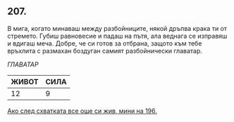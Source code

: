 ## 207.

В мига, когато минаваш между разбойниците, някой дръпва крака ти
от стремето. Губиш равновесие и падаш на пътя, ала веднага се
изправяш и вдигаш меча. Добре, че си готов за отбрана, защото към
тебе връхлита с размахан боздуган самият разбойнически главатар.

_ГЛАВАТАР_

ЖИВОТ | СИЛА
--- | ---
12 | 9

[Ако след схватката все още си жив, мини на 196.](./196)
